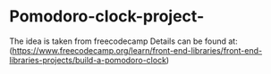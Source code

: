 # Pomodoro-clock-project-
The idea is taken from freecodecamp 
Details can be found at:
(https://www.freecodecamp.org/learn/front-end-libraries/front-end-libraries-projects/build-a-pomodoro-clock)

